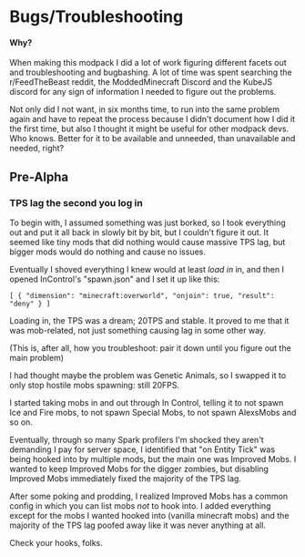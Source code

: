 # Bugs/Troubleshooting

#### Why?

When making this modpack I did a lot of work figuring different facets out and troubleshooting and bugbashing. A lot of time was spent searching the r/FeedTheBeast reddit, the ModdedMinecraft Discord and the KubeJS discord for any sign of information I needed to figure out the problems. 

Not only did I not want, in six months time, to run into the same problem again and have to repeat the process because I didn't document how I did it the first time, but also I thought it might be useful for other modpack devs. Who knows. Better for it to be available and unneeded, than unavailable and needed, right?

## Pre-Alpha

### TPS lag the second you log in

To begin with, I assumed something was just borked, so I took everything out and put it all back in slowly bit by bit, but I couldn't figure it out. It seemed like tiny mods that did nothing would cause massive TPS lag, but bigger mods would do nothing and cause no issues. 

Eventually I shoved everything I knew would at least *load in* in, and then I opened InControl's "spawn.json" and I set it up like this:

`[
  {
    "dimension": "minecraft:overworld",
"onjoin": true,
    "result": "deny"
  }
]`

Loading in, the TPS was a dream; 20TPS and stable.  It proved to me that it was mob-related, not just something causing lag in some other way. 

(This is, after all, how you troubleshoot: pair it down until you figure out the main problem)

I had thought maybe the problem was Genetic Animals, so I swapped it to only stop hostile mobs spawning: still 20FPS.

I started taking mobs in and out through In Control, telling it to not spawn Ice and Fire mobs, to not spawn Special Mobs, to not spawn AlexsMobs and so on.

Eventually, through so many Spark profilers I'm shocked they aren't demanding I pay for server space, I identified that "on Entity Tick" was being hooked into by multiple mods, but the main one was Improved Mobs. I wanted to keep Improved Mobs for the digger zombies, but disabling Improved Mobs immediately fixed the majority of the TPS lag. 

After some poking and prodding, I realized Improved Mobs has a common config in which you can list mobs *not* to hook into. I added everything except for the mobs I wanted hooked into (vanilla minecraft mobs) and the majority of the TPS lag poofed away like it was never anything at all. 

Check your hooks, folks. 
